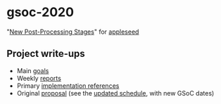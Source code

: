 # gsoc-2020
"[New Post-Processing Stages](https://summerofcode.withgoogle.com/projects/#5361208732942336)" for [appleseed](http://appleseedhq.net/)

## Project write-ups
- Main [goals](gsoc-goals.md)
- Weekly [reports](gsoc-weekly.md)
- Primary [implementation references](gsoc-fx-references.md)
- Original [proposal](gsoc-proposal.md) (see the [updated schedule](gsoc-schedule.md), with new GSoC dates)